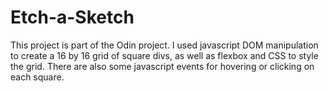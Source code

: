 # Etch-a-Sketch

This project is part of the Odin project. I used javascript DOM manipulation to create a 16 by 16 grid of square divs, as well as flexbox and CSS to style the grid. There are also some javascript events for hovering or clicking on each square. 
